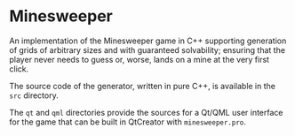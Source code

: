 
# Minesweeper

An implementation of the Minesweeper game in C++ supporting generation of grids of 
arbitrary sizes and with guaranteed solvability; ensuring that the player never 
needs to guess or, worse, lands on a mine at the very first click.

The source code of the generator, written in pure C++, is available in the `src`
directory.

The `qt` and `qml` directories provide the sources for a Qt/QML user interface for 
the game that can be built in QtCreator with `minesweeper.pro`.
